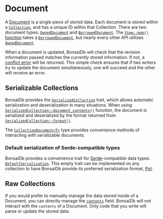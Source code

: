 # Document

A [Document][document] is a single piece of stored data. Each document is stored within a [`Collection`](./collection.md), and has a unique ID within that Collection. There are two document types: [`OwnedDocument`][owned-document] and [`BorrowedDocument`][borrowed-document]. The [`View::map()` function][view-map] takes a [`BorrowedDocument`][borrowed-document], but nearly every other API utilizes [`OwnedDocument`][owned-document].

When a document is updated, BonsaiDb will check that the revision information passed matches the currently stored information. If not, a [conflict error]({{DOCS_BASE_URL}}/bonsaidb/core/enum.Error.html#variant.DocumentConflict) will be returned. This simple check ensures that if two writers try to update the document simultaneously, one will succeed and the other will receive an error.

## Serializable Collections

BonsaiDb provides the [`SerializedCollection`]({{DOCS_BASE_URL}}/bonsaidb/core/schema/trait.SerializedCollection.html) trait, which allows automatic serialization and deserialization in many situations. When using [`SerializedCollection::document_contents()`]({{DOCS_BASE_URL}}/bonsaidb/core/schema/trait.SerializedCollection.html#method.document_contents) function, the document is serialized and deserialized by the format returned from [`SerializedCollection::format()`]({{DOCS_BASE_URL}}/bonsaidb/core/schema/trait.SerializedCollection.html#tymethod.format).

The [`CollectionDocument<T>`]({{DOCS_BASE_URL}}/bonsaidb/core/document/struct.CollectionDocument.html) type provides convenience methods of interacting with serializable documents.

### Default serialization of Serde-compatible types

BonsaiDb provides a convenience trait for [Serde](https://serde.rs/)-compatible data types: [`DefaultSerialization`]({{DOCS_BASE_URL}}/bonsaidb/core/schema/trait.DefaultSerialization.html). This empty trait can be implemented on any collection to have BonsaiDb provide its preferred serialization format, [Pot](https://github.com/khonsulabs/pot).

## Raw Collections

If you would prefer to manually manage the data stored inside of a Document, you can directly manage the [`contents`]({{DOCS_BASE_URL}}/bonsaidb/core/document/struct.OwnedDocument.html#structfield.contents) field. BonsaiDb will not interact with the `contents` of a Document. Only code that you write will parse or update the stored data.

[document]: {{DOCS_BASE_URL}}/bonsaidb/core/document/trait.Document.html
[owned-document]: {{DOCS_BASE_URL}}/bonsaidb/core/document/struct.OwnedDocument.html
[borrowed-document]: {{DOCS_BASE_URL}}/bonsaidb/core/document/struct.BorrowedDocument.html
[view-map]: ./view.md#map
